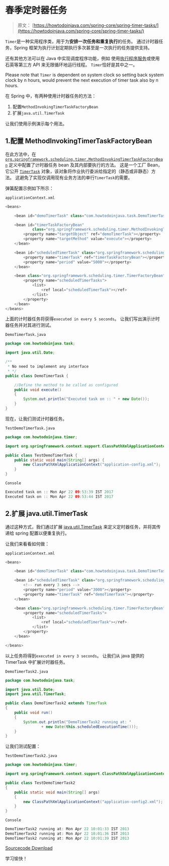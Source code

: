 # 春季定时器任务

> 原文： [https://howtodoinjava.com/spring-core/spring-timer-tasks/](https://howtodoinjava.com/spring-core/spring-timer-tasks/)

`Timer`是一种实用程序类，用于为**安排一次任务和重复执行**的任务。 通过计时器任务，Spring 框架为执行计划定期执行多次甚至是一次执行的任务提供支持。

还有其他方法可以在 Java 中实现调度程序功能，例如 使用[执行程序服务](//howtodoinjava.com/java-5/how-to-use-blockingqueue-and-threadpoolexecutor-in-java/ "How to use BlockingQueue and ThreadPoolExecutor in java")或使用石英等第三方 API 来无限循环地运行线程。 `Timer`恰好是其中之一。

Please note that `Timer` is dependent on system clock so setting back system clock by n hours, would prevent the next execution of timer task also by n hours.

在 Spring 中，有两种使用计时器任务的方法：

1.  配置`MethodInvokingTimerTaskFactoryBean`
2.  扩展`java.util.TimerTask`

让我们使用示例演示每个用法。

## 1.配置 MethodInvokingTimerTaskFactoryBean

在此方法中，在 [`org.springframework.scheduling.timer.MethodInvokingTimerTaskFactoryBean`](http://static.springsource.org/spring/docs/3.0.x/javadoc-api/org/springframework/scheduling/timer/MethodInvokingTimerTaskFactoryBean.html "MethodInvokingTimerTaskFactoryBean") 定义中配置了计时器任务 bean 及其内部要执行的方法。 这是一个工厂 Bean，它公开 [`TimerTask`](http://java.sun.com/javase/6/docs/api/java/util/TimerTask.html "class or interface in java.util") 对象，该对象将作业执行委派给指定的（静态或非静态）方法。 这避免了实现仅调用现有业务方法的单行`TimerTask`的需要。

弹簧配置示例如下所示：

`applicationContext.xml`

```java
<beans>

    <bean id="demoTimerTask" class="com.howtodoinjava.task.DemoTimerTask"></bean>

    <bean id="timerTaskFactoryBean"	
    		class="org.springframework.scheduling.timer.MethodInvokingTimerTaskFactoryBean">
		<property name="targetObject" ref="demoTimerTask"></property>
		<property name="targetMethod" value="execute"></property>
	</bean>

    <bean id="scheduledTimerTask" class="org.springframework.scheduling.timer.ScheduledTimerTask">
		<property name="timerTask" ref="timerTaskFactoryBean"></property>
		<property name="period" value="5000"></property>
	</bean>

    <bean class="org.springframework.scheduling.timer.TimerFactoryBean">
		<property name="scheduledTimerTasks">
			<list>
				<ref local="scheduledTimerTask"></ref>
			</list>
		</property>
	</bean>
</beans>

```

上面的计时器任务将获得`executed in every 5 seconds`。 让我们写出演示计时器任务并对其进行测试。

`DemoTimerTask.java`

```java
package com.howtodoinjava.task;

import java.util.Date;

/**
 * No need to implement any interface
 * */
public class DemoTimerTask {

	//Define the method to be called as configured
	public void execute()
	{
		System.out.println("Executed task on :: " + new Date());
	}
}

```

现在，让我们测试计时器任务。

`TestDemoTimerTask.java`

```java
package com.howtodoinjava.timer;

import org.springframework.context.support.ClassPathXmlApplicationContext;

public class TestDemoTimerTask {
	public static void main(String[] args) {
		new ClassPathXmlApplicationContext("application-config.xml");
	}
}

```

`Console`

```java
Executed task on :: Mon Apr 22 09:53:39 IST 2017
Executed task on :: Mon Apr 22 09:53:44 IST 2017

```

## 2.扩展 java.util.TimerTask

通过这种方式，我们通过扩展 [java.util.TimerTask](https://docs.oracle.com/javase/6/docs/api/java/util/TimerTask.html "TimerTask") 来定义定时器任务，并将其传递给 spring 配置以便重复执行。

让我们来看看如何做：

`applicationContext.xml`

```java
<beans>

    <bean id="demoTimerTask" class="com.howtodoinjava.task.DemoTimerTask2"></bean>

    <bean id="scheduledTimerTask" class="org.springframework.scheduling.timer.ScheduledTimerTask">
	    <!-- run every 3 secs -->
	    <property name="period" value="3000"></property>
	    <property name="timerTask" ref="demoTimerTask"></property>
	</bean>

	<bean class="org.springframework.scheduling.timer.TimerFactoryBean">
	    <property name="scheduledTimerTasks">
	        <list>
	            <ref local="scheduledTimerTask"></ref>
	        </list>
	    </property>
	</bean>

</beans>

```

以上任务将得到`executed in every 3 seconds`。 让我们从 java 提供的 TimerTask 中扩展计时器任务。

`DemoTimerTask2.java`

```java
package com.howtodoinjava.task;

import java.util.Date;
import java.util.TimerTask;

public class DemoTimerTask2 extends TimerTask 
{
	public void run() 
	{
		System.out.println("DemoTimerTask2 running at: "
				+ new Date(this.scheduledExecutionTime()));
	}
}

```

让我们测试配置：

`TestDemoTimerTask2.java`

```java
package com.howtodoinjava.timer;

import org.springframework.context.support.ClassPathXmlApplicationContext;

public class TestDemoTimerTask2 
{
	public static void main(String[] args) 
	{
		new ClassPathXmlApplicationContext("application-config2.xml");
	}
}

```

`Console`

```java
DemoTimerTask2 running at: Mon Apr 22 10:01:33 IST 2013
DemoTimerTask2 running at: Mon Apr 22 10:01:36 IST 2013
DemoTimerTask2 running at: Mon Apr 22 10:01:39 IST 2013

```

[Sourcecode Download](https://docs.google.com/file/d/0B7yo2HclmjI4ZVFSNWxpSWM0dGc/edit?usp=sharing "download timertask with spring example")

学习愉快！